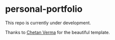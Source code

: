 # personal-portfolio

This repo is currently under development.

Thanks to [Chetan Verma](https://github.com/chetanverma16) for the beautiful template.
